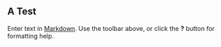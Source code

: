 ## A Test

Enter text in [Markdown](http://daringfireball.net/projects/markdown/). Use the toolbar above, or click the **?** button for formatting help.
